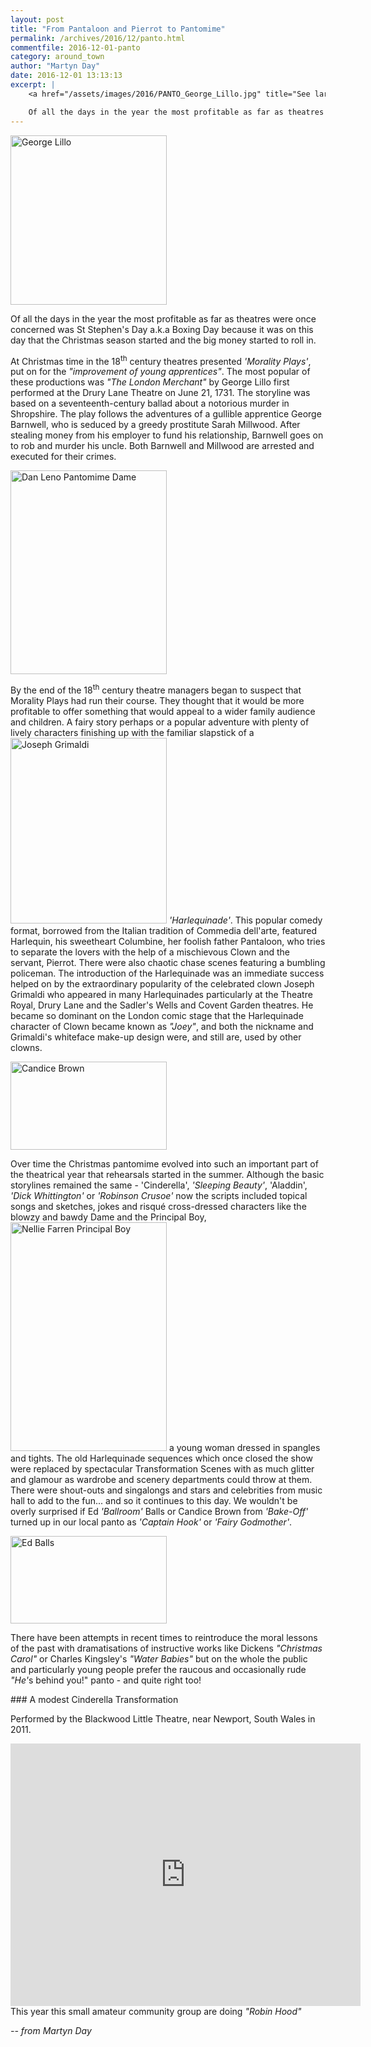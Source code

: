 ```yaml
---
layout: post
title: "From Pantaloon and Pierrot to Pantomime"
permalink: /archives/2016/12/panto.html
commentfile: 2016-12-01-panto
category: around_town
author: "Martyn Day"
date: 2016-12-01 13:13:13
excerpt: |
    <a href="/assets/images/2016/PANTO_George_Lillo.jpg" title="See larger version of - George Lillo"><img src="/assets/images/2016/PANTO_George_Lillo_thumb.jpg" width="150" height="163" alt="George Lillo" class="photo right" /></a>

    Of all the days in the year the most profitable as far as theatres were once concerned was St Stephen's Day a.k.a Boxing Day because it was on this day that the Christmas season started and the big money started to roll in.
---
```


<a href="/assets/images/2016/PANTO_George_Lillo.jpg" title="See larger version of - George Lillo"><img src="/assets/images/2016/PANTO_George_Lillo_thumb.jpg" width="250" height="271" alt="George Lillo" class="photo right" /></a>

Of all the days in the year the most profitable as far as theatres were once concerned was St Stephen's Day a.k.a Boxing Day because it was on this day that the Christmas season started and the big money started to roll in.

At Christmas time in the 18<sup>th</sup> century theatres presented <em>'Morality Plays'</em>, put on for the <em>"improvement of young apprentices"</em>. The most popular of these productions was <em>"The London Merchant"</em> by George Lillo first performed at the Drury Lane Theatre on June 21, 1731. The storyline was based on a seventeenth-century ballad about a notorious murder in Shropshire. The play follows the adventures of a gullible apprentice George Barnwell, who is seduced by a greedy prostitute Sarah Millwood. After stealing money from his employer to fund his relationship, Barnwell goes on to rob and murder his uncle. Both Barnwell and Millwood are arrested and executed for their crimes.

<a href="/assets/images/2016/PANTO_Dan_Leno_Pantomime_Dame.jpg" title="See larger version of - Dan Leno Pantomime Dame"><img src="/assets/images/2016/PANTO_Dan_Leno_Pantomime_Dame_thumb.jpg" width="250" height="326" alt="Dan Leno Pantomime Dame" class="photo right" /></a>

By the end of the 18<sup>th</sup> century theatre managers began to suspect that Morality Plays had run their course. They thought that it would be more profitable to offer something that would appeal to a wider family audience and children. A fairy story perhaps or a popular adventure with plenty of lively characters finishing up with the familiar slapstick of a <a href="/assets/images/2016/PANTO_Joseph_Grimaldi.jpg" title="See larger version of - Joseph Grimaldi"><img src="/assets/images/2016/PANTO_Joseph_Grimaldi_thumb.jpg" width="250" height="297" alt="Joseph Grimaldi" class="photo right" /></a> <em>'Harlequinade'</em>. This popular comedy format, borrowed from the Italian tradition of Commedia dell'arte, featured Harlequin, his sweetheart Columbine, her foolish father Pantaloon, who tries to separate the lovers with the help of a mischievous Clown and the servant, Pierrot. There were also chaotic chase scenes featuring a bumbling policeman. The introduction of the Harlequinade was an immediate success helped on by the extraordinary popularity of the celebrated clown Joseph Grimaldi who appeared in many Harlequinades particularly at the Theatre Royal, Drury Lane and the Sadler's Wells and Covent Garden theatres. He became so dominant on the London comic stage that the Harlequinade character of Clown became known as <em>"Joey"</em>, and both the nickname and Grimaldi's whiteface make-up design were, and still are, used by other clowns.

<a href="/assets/images/2016/PANTO_Candice_Brown.jpg" title="See larger version of - Candice Brown"><img src="/assets/images/2016/PANTO_Candice_Brown_thumb.jpg" width="250" height="141" alt="Candice Brown" class="photo right" /></a>

Over time the Christmas pantomime evolved into such an important part of the theatrical year that rehearsals started in the summer. Although the basic storylines remained the same - 'Cinderella', <em>'Sleeping Beauty'</em>, 'Aladdin', <em>'Dick Whittington'</em> or <em>'Robinson Crusoe'</em> now the scripts included topical songs and sketches, jokes and risqué cross-dressed characters like the blowzy and bawdy Dame and the Principal Boy, <a href="/assets/images/2016/PANTO_Nellie_Farren_Principal_Boy.jpg" title="See larger version of - Nellie Farren Principal Boy"><img src="/assets/images/2016/PANTO_Nellie_Farren_Principal_Boy_thumb.jpg" width="250" height="366" alt="Nellie Farren Principal Boy" class="photo right" /></a> a young woman dressed in spangles and tights. The old Harlequinade sequences which once closed the show were replaced by spectacular Transformation Scenes with as much glitter and glamour as wardrobe and scenery departments could throw at them. There were shout-outs and singalongs and stars and celebrities from music hall to add to the fun... and so it continues to this day. We wouldn't be overly surprised if Ed <em>'Ballroom'</em> Balls or Candice Brown from <em>'Bake-Off'</em> turned up in our local panto as <em>'Captain Hook'</em> or <em>'Fairy Godmother'</em>.

<a href="/assets/images/2016/PANTO_Ed_Balls.jpg" title="See larger version of - Ed Balls"><img src="/assets/images/2016/PANTO_Ed_Balls_thumb.jpg" width="250" height="140" alt="Ed Balls" class="photo right" /></a>

There have been attempts in recent times to reintroduce the moral lessons of the past with dramatisations of instructive works like Dickens <em>"Christmas Carol"</em> or Charles Kingsley's <em>"Water Babies"</em> but on the whole the public and particularly young people prefer the raucous and occasionally rude <em>"He'</em>s behind you!" panto - and quite right too!

<div markdown="1" class="box">
### A modest Cinderella Transformation

Performed by the Blackwood Little Theatre, near Newport, South Wales in 2011.

<iframe width="560" height="420" src="https://www.youtube-nocookie.com/embed/v?rel=0" frameborder="0" allowfullscreen>
</iframe>
This year this small amateur community group are doing <em>"Robin Hood"</em>

</box>

<cite>-- from Martyn Day</cite>
